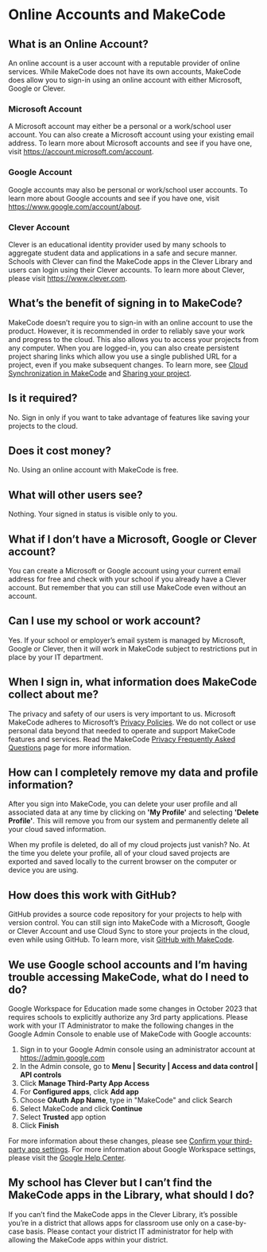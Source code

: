 # Online Accounts and MakeCode

## What is an Online Account?

An online account is a user account with a reputable provider of online services. While MakeCode does not have its own accounts, MakeCode does allow you to sign-in using an online account with either Microsoft, Google or Clever.

### Microsoft Account

A Microsoft account may either be a personal or a work/school user account. You can also create a Microsoft account using your existing email address. To learn more about Microsoft accounts and see if you have one, visit https://account.microsoft.com/account.

### Google Account

Google accounts may also be personal or work/school user accounts. To learn more about Google accounts and see if you have one, visit https://www.google.com/account/about.

### Clever Account

Clever is an educational identity provider used by many schools to aggregate student data and applications in a safe and secure manner. Schools with Clever can find the MakeCode apps in the Clever Library and users can login using their Clever accounts. To learn more about Clever, please visit https://www.clever.com.

## What’s the benefit of signing in to MakeCode?

MakeCode doesn’t require you to sign-in with an online account to use the product. However, it is recommended in order to reliably save your work and progress to the cloud. This also allows you to access your projects from any computer. When you are logged-in, you can also create persistent project sharing links which allow you use a single published URL for a project, even if you make subsequent changes. To learn more, see [Cloud Synchronization in MakeCode](https://arcade.makecode.com/identity/cloud-sync) and [Sharing your project]( https://arcade.makecode.com/share).

## Is it required?

No. Sign in only if you want to take advantage of features like saving your projects to the cloud.

## Does it cost money?

No. Using an online account with MakeCode is free.

## What will other users see?

Nothing. Your signed in status is visible only to you.

## What if I don’t have a Microsoft, Google or Clever account?

You can create a Microsoft or Google account using your current email address for free and check with your school if you already have a Clever account. But remember that you can still use MakeCode even without an account.

## Can I use my school or work account?

Yes. If your school or employer’s email system is managed by Microsoft, Google or Clever, then it will work in MakeCode subject to restrictions put in place by your IT department.

## When I sign in, what information does MakeCode collect about me?

The privacy and safety of our users is very important to us. Microsoft MakeCode adheres to Microsoft’s [Privacy Policies](https://makecode.com/privacy). We do not collect or use personal data beyond that needed to operate and support MakeCode features and services. Read the MakeCode [Privacy Frequently Asked Questions](https://makecode.com/privacy-faq) page for more information.

## How can I completely remove my data and profile information?

After you sign into MakeCode, you can delete your user profile and all associated data at any time by clicking on **'My Profile'** and selecting **'Delete Profile'**. This will remove you from our system and permanently delete all your cloud saved information.

When my profile is deleted, do all of my cloud projects just vanish?
No. At the time you delete your profile, all of your cloud saved projects are exported and saved locally to the current browser on the computer or device you are using.

## How does this work with GitHub?

GitHub provides a source code repository for your projects to help with version control. You can still sign into MakeCode with a Microsoft, Google or Clever Account and use Cloud Sync to store your projects in the cloud, even while using GitHub. To learn more, visit [GitHub with MakeCode](https://arcade.makecode.com/github).

## We use Google school accounts and I’m having trouble accessing MakeCode, what do I need to do?

Google Workspace for Education made some changes in October 2023 that requires schools to explicitly authorize any 3rd party applications. Please work with your IT Administrator to make the following changes in the Google Admin Console to enable use of MakeCode with Google accounts:

1. Sign in to your Google Admin console using an administrator account at https://admin.google.com
2. In the Admin console, go to **Menu | Security | Access and data control | API controls**
3. Click **Manage Third-Party App Access** 
4. For **Configured apps**, click **Add app**
5. Choose **OAuth App Name**, type in "MakeCode" and click Search
6. Select MakeCode and click **Continue**
7. Select **Trusted** app option
8. Click **Finish**

For more information about these changes, please see [Confirm your third-party app settings]( https://support.google.com/a/answer/13289151). For more information about Google Workspace settings, please visit the [Google Help Center]( https://support.google.com/a/answer/7281227).

## My school has Clever but I can’t find the MakeCode apps in the Library, what should I do?

If you can’t find the MakeCode apps in the Clever Library, it’s possible you’re in a district that allows apps for classroom use only on a case-by-case basis. Please contact your district IT administrator for help with allowing the MakeCode apps within your district.
